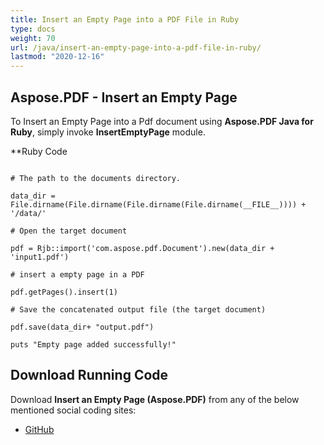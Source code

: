 ```yaml
---
title: Insert an Empty Page into a PDF File in Ruby
type: docs
weight: 70
url: /java/insert-an-empty-page-into-a-pdf-file-in-ruby/
lastmod: "2020-12-16"
---
```



## Aspose.PDF - Insert an Empty Page
To Insert an Empty Page into a Pdf document using **Aspose.PDF Java for Ruby**, simply invoke **InsertEmptyPage** module.

**Ruby Code
```

# The path to the documents directory.

data_dir = File.dirname(File.dirname(File.dirname(File.dirname(__FILE__)))) + '/data/'

# Open the target document

pdf = Rjb::import('com.aspose.pdf.Document').new(data_dir + 'input1.pdf')

# insert a empty page in a PDF

pdf.getPages().insert(1)

# Save the concatenated output file (the target document)

pdf.save(data_dir+ "output.pdf")

puts "Empty page added successfully!"
```



## Download Running Code
Download **Insert an Empty Page (Aspose.PDF)** from any of the below mentioned social coding sites:

- [GitHub](https://github.com/aspose-pdf/Aspose.PDF-for-Java/tree/master/Plugins/Aspose_Pdf_Java_for_Ruby/lib/asposepdfjava/Pages/insertemptypage.rb)
